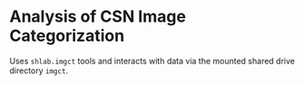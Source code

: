 # Analysis of CSN Image Categorization

Uses `shlab.imgct` tools and interacts with data via the mounted shared drive
directory `imgct`.
